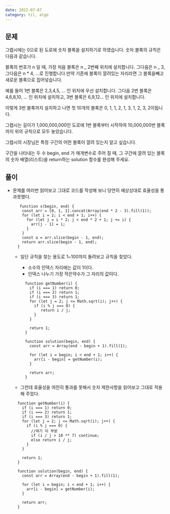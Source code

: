```yaml
---
date: 2022-07-07
category: til, algo
---
```


## 문제

그렙시에는 0으로 된 도로에 숫자 블록을 설치하기로 하였습니다. 숫자 블록의 규칙은 다음과 같습니다.

블록의 번호가 n 일 때, 가장 처음 블록은 n _ 2번째 위치에 설치합니다. 그다음은 n _ 3, 그다음은 n \* 4, ...로 진행합니다.만약 기존에 블록이 깔려있는 자리라면 그 블록을빼고 새로운 블록으로 집어넣습니다.

예를 들어 1번 블록은 2,3,4,5, ... 인 위치에 우선 설치합니다. 그다음 2번 블록은 4,6,8,10, ... 인 위치에 설치하고, 3번 블록은 6,9,12... 인 위치에 설치합니다.

이렇게 3번 블록까지 설치하고 나면 첫 10개의 블록은 0, 1, 1, 2, 1, 3, 1, 2, 3, 2이됩니다.

그렙시는 길이가 1,000,000,000인 도로에 1번 블록부터 시작하여 10,000,000번 블록까지 위의 규칙으로 모두 놓았습니다.

그렙시의 시장님은 특정 구간의 어떤 블록이 깔려 있는지 알고 싶습니다.

구간을 나타내는 두 수 begin, end 가 매개변수로 주어 질 때, 그 구간에 깔려 있는 블록의 숫자 배열(리스트)을 return하는 solution 함수를 완성해 주세요.

## 풀이

- 문제를 여러번 읽어보고 그대로 코드를 작성해 보니 당연히 예상상대로 효율성을 통과못했다.

  ```
     function s(begin, end) {
      const arr = [0, 1, 1].concat(Array(end * 2 - 3).fill(1));
      for (let i = 2; i < end + 1; i++) {
        for (let j = i * 2; j < end * 2 + 1; j += i) {
          arr[j - 1] = i;
        }
      }
      const a = arr.slice(begin - 1, end);
      return arr.slice(begin - 1, end);
    }
  ```

  - 일단 규칙을 찾는 용도로 1~100까지 돌려보고 규칙을 찾았다.

    - 소수의 인덱스 자리에는 값이 1이다.
    - 인덱스 나누기 가장 작은약수가 그 자리의 값이다.

    ```
      function getNumber(i) {
        if (i === 1) return 0;
        if (i === 2) return 1;
        if (i === 3) return 1;
        for (let j = 2; j <= Math.sqrt(i); j++) {
          if (i % j === 0) {
             return i / j;
          }
        }

        return 1;
      }

      function solution(begin, end) {
        const arr = Array(end - begin + 1).fill(1);

        for (let i = begin; i < end + 1; i++) {
          arr[i - begin] = getNumber(i);
        }

        return arr;
      }
    ```

  - 그런데 효율성을 여전히 통과를 못해서 숫자 제한사항을 읽어보고 그대로 적용 해 주었다.

  ```
    function getNumber(i) {
      if (i === 1) return 0;
      if (i === 2) return 1;
      if (i === 3) return 1;
      for (let j = 2; j <= Math.sqrt(i); j++) {
        if (i % j === 0) {
          //여기 이 부분
          if (i / j > 10 ** 7) continue;
          else return i / j;
        }
      }

      return 1;
    }

    function solution(begin, end) {
      const arr = Array(end - begin + 1).fill(1);

      for (let i = begin; i < end + 1; i++) {
        arr[i - begin] = getNumber(i);
      }

      return arr;
    }
  ```
